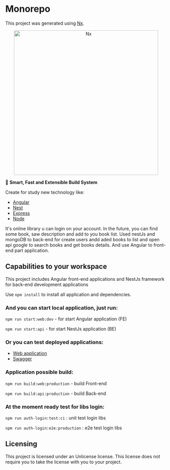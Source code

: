 # Monorepo

This project was generated using [Nx](https://nx.dev). 

<p style="text-align: center;"><img alt="Nx" src="https://raw.githubusercontent.com/nrwl/nx/master/images/nx-logo.png" width="450"></p>

🔎 **Smart, Fast and Extensible Build System**

Create for study new technology like:

- [Angular](https://angular.io)
- [Nest](https://nestjs.com)
- [Express](https://expressjs.com)
- [Node](https://nodejs.org)

It's online library u can login on your account. In the future, you can find some book, saw description and add to you book list. Used nestJs and mongoDB to back-end for create users andd aded books to list and open api google to search books and get books details. And use Angular to front-end part application.

## Capabilities to your workspace

This project includes Angular front-end applications and NestJs framework for back-end development applications

Use `npm install` to install all application and dependencies.

### And you can start local application, just run:

`npm run start:web:dev` - for start Angular application (FE)

`npm run start:api` - for start NestJs application (BE)

### Or you can test deployed applications:

- [Web application](https://monorepo-d81df.web.app/)
- [Swagger](https://monorepo-production-3fef.up.railway.app/api#)

### Application possible build: 

`npm run build:web:production` - build Front-end

`npm run build:api:production` - build Back-end

### At the moment ready test for libs login: 

`npm run auth-login:test:ci` : unit test login libs

`npm run auth-login:e2e:production` : e2e test login libs

## Licensing

This project is licensed under an Unlicense license. This license does not require
you to take the license with you to your project.